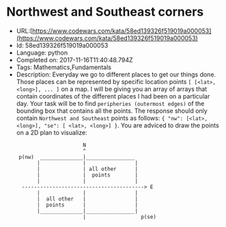 # Northwest and Southeast corners 

 - URL:[https://www.codewars.com/kata/58ed139326f519019a000053](https://www.codewars.com/kata/58ed139326f519019a000053)
 - Id: 58ed139326f519019a000053
 - Language: python
 - Completed on: 2017-11-16T11:40:48.794Z
 - Tags: Mathematics,Fundamentals
 - Description:
Everyday we go to different places to get our things done. Those places can be represented by specific location points `[ [<lat>, <long>], ... ]` on a map. I will be giving you an array of arrays that contain coordinates of the different places I had been on a particular day. Your task will be to find `peripheries (outermost edges)` of the bounding box that contains all the points. The response should only contain `Northwest and Southeast` points as follows: `{ "nw": [<lat>, <long>], "se": [ <lat>, <long>] }`. You are adviced to draw the points on a 2D plan to visualize:

```
                         N
                         ^
    p(nw)  ______________|________________
          |              |                |
          |              | all other      |   
          |              |  points        |
          |              |                |
     ----------------------------------------> E          
          |              |                |
          |  all other   |                |
          |  points      |                |
          |______________|________________|
                         |                  p(se)
```
